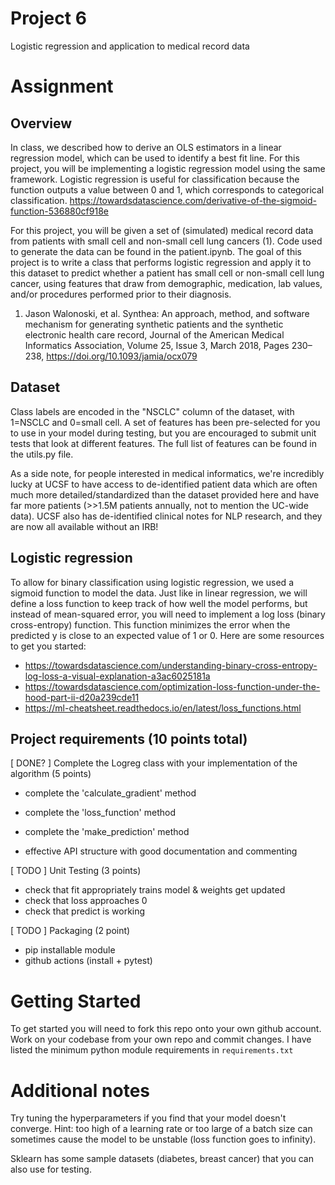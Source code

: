 # Project 6
Logistic regression and application to medical record data

# Assignment

## Overview
In class, we described how to derive an OLS estimators in a linear regression model, which can be used to identify a best fit line. For this project, you will be implementing a logistic regression model using the same framework. Logistic regression is useful for classification because the function outputs a value between 0 and 1, which corresponds to categorical classification. 
https://towardsdatascience.com/derivative-of-the-sigmoid-function-536880cf918e  

For this project, you will be given a set of (simulated) medical record data from patients with small cell and non-small cell lung cancers (1). Code used to generate the data can be found in the patient.ipynb. The goal of this project is to write a class that performs logistic regression and apply it to this dataset to predict whether a patient has small cell or non-small cell lung cancer, using features that draw from demographic, medication, lab values, and/or procedures performed prior to their diagnosis.  

1) Jason Walonoski, et al. Synthea: An approach, method, and software mechanism for generating synthetic patients and the synthetic electronic health care record, Journal of the American Medical Informatics Association, Volume 25, Issue 3, March 2018, Pages 230–238, https://doi.org/10.1093/jamia/ocx079

## Dataset 
Class labels are encoded in the "NSCLC" column of the dataset, with 1=NSCLC and 0=small cell. A set of features has been pre-selected for you to use in your model during testing, but you are encouraged to submit unit tests that look at different features. The full list of features can be found in the utils.py file.  

As a side note, for people interested in medical informatics, we're incredibly lucky at UCSF to have access to de-identified patient data which are often much more detailed/standardized than the dataset provided here and have far more patients (>>1.5M patients annually, not to mention the UC-wide data). UCSF also has de-identified clinical notes for NLP research, and they are now all available without an IRB! 

## Logistic regression
To allow for binary classification using logistic regression, we used a sigmoid function to model the data. Just like in linear regression, we will define a loss function to keep track of how well the model performs, but instead of mean-squared error, you will need to implement a log loss (binary cross-entropy) function. This function minimizes the error when the predicted y is close to an expected value of 1 or 0. Here are some resources to get you started: 
* https://towardsdatascience.com/understanding-binary-cross-entropy-log-loss-a-visual-explanation-a3ac6025181a
* https://towardsdatascience.com/optimization-loss-function-under-the-hood-part-ii-d20a239cde11
* https://ml-cheatsheet.readthedocs.io/en/latest/loss_functions.html

## Project requirements (10 points total)

[ DONE? ] Complete the Logreg class with your implementation of the algorithm (5 points)
  * complete the 'calculate_gradient' method
  * complete the 'loss_function' method
  * complete the 'make_prediction' method

  * effective API structure with good documentation and commenting

[ TODO ] Unit Testing (3 points)
  * check that fit appropriately trains model & weights get updated
  * check that loss approaches 0
  * check that predict is working 

[ TODO ] Packaging (2 point)
  * pip installable module
  * github actions (install + pytest)


# Getting Started
To get started you will need to fork this repo onto your own github account. Work on your codebase from your own repo and commit changes. I have listed the minimum python module requirements in `requirements.txt` 

# Additional notes
Try tuning the hyperparameters if you find that your model doesn't converge. Hint: too high of a learning rate or too large of a batch size can sometimes cause the model to be unstable (loss function goes to infinity).

Sklearn has some sample datasets (diabetes, breast cancer) that you can also use for testing. 

